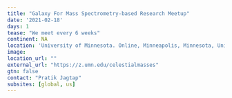 ```yaml
---
title: "Galaxy For Mass Spectrometry-based Research Meetup"
date: '2021-02-18'
days: 1
tease: "We meet every 6 weeks"
continent: NA
location: 'University of Minnesota. Online, Minneapolis, Minnesota, United States'
image: 
location_url: ""
external_url: "https://z.umn.edu/celestialmasses"
gtn: false
contact: "Pratik Jagtap"
subsites: [global, us]
---
```

